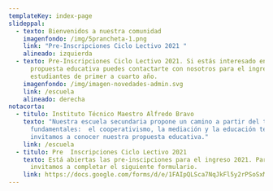 ```yaml
---
templateKey: index-page
slideppal:
  - texto: Bienvenidos a nuestra comunidad
    imagenfondo: /img/5prancheta-1.png
    link: "Pre-Inscripciones Ciclo Lectivo 2021 "
    alineado: izquierda
  - texto: Pre-Inscripciones Ciclo Lectivo 2021. Si estás interesado en nuestra
      propuesta educativa puedes contactarte con nosotros para el ingreso de
      estudiantes de primer a cuarto año.
    imagenfondo: /img/imagen-novedades-admin.svg
    link: /escuela
    alineado: derecha
notacorta:
  - titulo: Instituto Técnico Maestro Alfredo Bravo
    texto: "Nuestra escuela secundaria propone un camino a partir del tres ejes
      fundamentales:  el cooperativismo, la mediación y la educación técnica. Te
      invitamos a conocer nuestra propuesta educativa."
    link: /escuela
  - titulo: Pre  Inscripciones Ciclo Lectivo 2021
    texto: Está abiertas las pre-inscipciones para el ingreso 2021. Para ello te
      invitamos a completar el siguiente formulario.
    link: https://docs.google.com/forms/d/e/1FAIpQLSca7NqJkFl5y2rPSoSxMrPSD--57uBjpjUODdP4rXmy3Z_pKQ/viewform?vc=0&c=0&w=1&flr=0&gxids=7757
---
```

